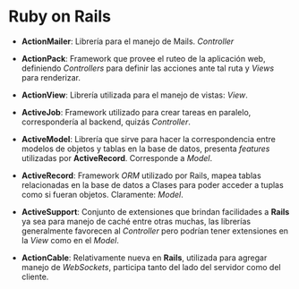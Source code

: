 # Ruby on Rails

+ **ActionMailer**: Librería para el manejo de Mails. *Controller*

+ **ActionPack**: Framework que provee el ruteo de la aplicación web, definiendo *Controllers* para definir las acciones ante tal ruta y *Views* para renderizar.

+ **ActionView**: Librería utilizada para el manejo de vistas: *View*.

+ **ActiveJob**: Framework utilizado para crear tareas en paralelo, correspondería al backend, quizás *Controller*.

+ **ActiveModel**: Librería que sirve para hacer la correspondencia entre modelos de objetos y tablas en la base de datos, presenta *features* utilizadas por **ActiveRecord**. Corresponde a *Model*.

+ **ActiveRecord**: Framework *ORM* utilizado por Rails, mapea tablas relacionadas en la base de datos a Clases para poder acceder a tuplas como si fueran objetos. Claramente: *Model*.

+ **ActiveSupport**: Conjunto de extensiones que brindan facilidades a **Rails** ya sea para manejo de caché entre otras muchas, las librerías generalmente favorecen al *Controller* pero podrían tener extensiones en la *View* como en el *Model*.

+ **ActionCable**: Relativamente nueva en **Rails**, utilizada para agregar manejo de *WebSockets*, participa tanto del lado del servidor como del cliente.
